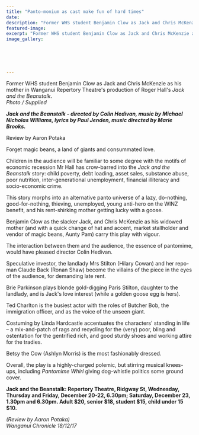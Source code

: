 ```yaml
---
title: "Panto-monium as cast make fun of hard times"
date: 
description: "Former WHS student Benjamin Clow as Jack and Chris McKenzie as his mother in Wanganui Repertory Theatre's production of Roger Hall's Jack and the Beanstalk..."
featured-image: 
excerpt: "Former WHS student Benjamin Clow as Jack and Chris McKenzie as his mother in Wanganui Repertory Theatre's production of Roger Hall's Jack and the Beanstalk."
image_gallery:
    
    
    
    
    
---
```


<p><span>Former WHS student Benjamin Clow as Jack and Chris McKenzie as his mother in Wanganui Repertory Theatre's production of Roger Hall's&nbsp;</span><em>Jack and the Beanstalk</em><span>. <br /><em>Photo / Supplied</em></span></p>
<p><span><em><strong><strong><strong>Jack and the Beanstalk - directed by Colin Hedivan, music by Michael Nicholas Williams, lyrics by Paul Jenden, music directed by Marie Brooks.</strong></strong></strong></em></span></p>
<p>Review by Aaron Potaka</p>
<p class="element element-paragraph">Forget magic beans, a land of giants and consummated love.</p>
<p class="element element-paragraph">Children in the audience will be familiar to some degree with the motifs of economic recession Mr Hall has crow-barred into the&nbsp;<em>Jack and the Beanstalk</em>&nbsp;story: child poverty, debt loading, asset sales, substance abuse, poor nutrition, inter-generational unemployment, financial illiteracy and socio-economic crime.</p>
<p class="element element-paragraph">This story morphs into an alternative panto universe of a lazy, do-nothing, good-for-nothing, thieving, unemployed, young anti-hero on the WINZ benefit, and his rent-shirking mother getting lucky with a goose.</p>
<p class="element element-paragraph">Benjamin Clow as the slacker Jack, and Chris McKenzie as his widowed mother (and with a quick change of hat and accent, market stallholder and vendor of magic beans, Aunty Pam) carry this play with vigour.</p>
<p class="element element-paragraph">The interaction between them and the audience, the essence of pantomime, would have pleased director Colin Hedivan.</p>
<p class="element element-paragraph">Speculative investor, the landlady Mrs Stilton (Hilary Cowan) and her repo-man Claude Back (Ronan Shaw) become the villains of the piece in the eyes of the audience, for demanding late rent.</p>
<p class="element element-paragraph">Brie Parkinson plays blonde gold-digging Paris Stilton, daughter to the landlady, and is Jack's love interest (while a golden goose egg is hers).</p>
<p class="element element-paragraph">Ted Charlton is the busiest actor with the roles of Butcher Bob, the immigration officer, and as the voice of the unseen giant.</p>
<p class="element element-paragraph">Costuming by Linda Hardcastle accentuates the characters' standing in life &ndash; a mix-and-patch of rags and recycling for the (very) poor, bling and ostentation for the gentrified rich, and good sturdy shoes and working attire for the tradies.</p>
<p class="element element-paragraph">Betsy the Cow (Ashlyn Morris) is the most fashionably dressed.</p>
<p class="element element-paragraph">Overall, the play is a highly-charged polemic, but stirring musical knees-ups, including&nbsp;<em>Pantomime Whirl</em>&nbsp;giving dog-whistle politics some ground cover.</p>
<p class="element element-paragraph"><strong>Jack and the Beanstalk: Repertory Theatre, Ridgway St, Wednesday, Thursday and Friday, December 20-22, 6.30pm; Saturday, December 23, 1.30pm and 6.30pm. Adult $20, senior $18, student $15, child under 15 $10.</strong></p>
<p><span><em>(<span>Review by Aaron Potaka</span>)<br />Wanganui Chronicle 18/12/17</em></span></p>

